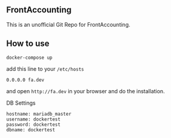 ## FrontAccounting
This is an unofficial Git Repo for FrontAccounting.

## How to use

```
docker-compose up
```

add this line to your `/etc/hosts`

```
0.0.0.0 fa.dev
```

and open `http://fa.dev` in your browser and do the installation.

DB Settings

```
hostname: mariadb_master
username: dockertest
password: dockertest
dbname: dockertest
```